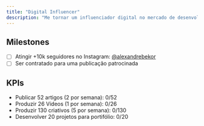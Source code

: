```yaml
---
title: "Digital Influencer"
description: "Me tornar um influenciador digital no mercado de desenvolvimento de software."
---
```


## Milestones
- [ ] Atingir +10k seguidores no Instagram: [@alexandrebekor](https://instagram.com/alexandrebekor)
- [ ] Ser contratado para uma publicação patrocinada

## KPIs
* Publicar 52 artigos (2 por semana): 0/52
* Produzir 26 Vídeos (1 por semana): 0/26
* Produzir 130 criativos (5 por semana): 0/130
* Desenvolver 20 projetos para portifólio: 0/20